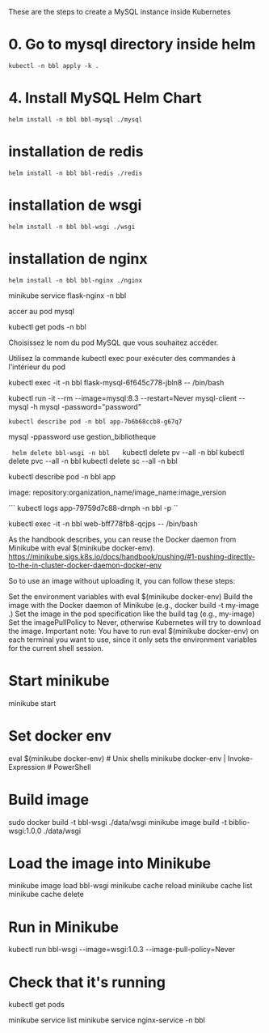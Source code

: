 These are the steps to create a MySQL instance inside Kubernetes

# 0. Go to mysql directory inside helm
`` kubectl -n bbl apply -k . ``
# 4. Install MySQL Helm Chart
``helm install -n bbl bbl-mysql ./mysql``
# installation de redis
``helm install -n bbl bbl-redis ./redis``
# installation de wsgi
``helm install -n bbl bbl-wsgi ./wsgi``
# installation de nginx
``helm install -n bbl bbl-nginx ./nginx``



minikube service flask-nginx -n bbl


accer au pod mysql

kubectl get pods -n bbl

Choisissez le nom du pod MySQL que vous souhaitez accéder.

Utilisez la commande kubectl exec pour exécuter des commandes à l'intérieur du pod 


kubectl exec -it -n bbl flask-mysql-6f645c778-jbln8  -- /bin/bash

kubectl run -it --rm --image=mysql:8.3 --restart=Never mysql-client -- mysql -h mysql -password="password"

`` kubectl describe pod -n bbl app-7b6b68ccb8-g67q7  ``

mysql -ppassword 
use gestion_bibliotheque

``  helm delete bbl-wsgi -n bbl    ``
kubectl delete pv --all -n bbl
kubectl delete pvc --all -n bbl
kubectl delete sc --all -n bbl


kubectl describe pod -n bbl app

image: repository:organization_name/image_name:image_version


```   kubectl logs app-79759d7c88-drnph  -n bbl -p    ``

kubectl exec -it -n bbl web-bff778fb8-qcjps  -- /bin/bash


As the handbook describes, you can reuse the Docker daemon from Minikube with eval $(minikube docker-env).
https://minikube.sigs.k8s.io/docs/handbook/pushing/#1-pushing-directly-to-the-in-cluster-docker-daemon-docker-env

So to use an image without uploading it, you can follow these steps:

Set the environment variables with eval $(minikube docker-env)
Build the image with the Docker daemon of Minikube (e.g., docker build -t my-image .)
Set the image in the pod specification like the build tag (e.g., my-image)
Set the imagePullPolicy to Never, otherwise Kubernetes will try to download the image.
Important note: You have to run eval $(minikube docker-env) on each terminal you want to use, since it only sets the environment variables for the current shell session.


# Start minikube
minikube start

# Set docker env
eval $(minikube docker-env)             # Unix shells
minikube docker-env | Invoke-Expression # PowerShell

# Build image
sudo docker build -t bbl-wsgi ./data/wsgi
minikube image build -t biblio-wsgi:1.0.0 ./data/wsgi

# Load the image into Minikube
minikube image load bbl-wsgi
minikube cache reload
minikube cache list
minikube cache delete <image name>

# Run in Minikube
kubectl run bbl-wsgi --image=wsgi:1.0.3 --image-pull-policy=Never

# Check that it's running
kubectl get pods


minikube service list
minikube service nginx-service -n bbl